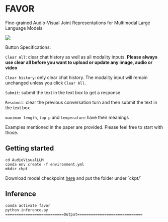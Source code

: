 # FAVOR
Fine-grained Audio-Visual Joint Representations for Multimodal Large Language Models

<a href='https://881c5a6a6db84b1a2f.gradio.live'><img src='https://img.shields.io/badge/gradio-demo-blue'></a>

Button Specifications:

`Clear All`: clear chat history as well as all modality inputs. **Please always use clear all before you want to upload or update any image, audio or video** 

`Clear history`: only clear chat history. The modality input will remain unchanged unless you click `Clear All`.

`Submit`: submit the text in the text box to get a response

`Resubmit`: clear the previous conversation turn and then submit the text in the text box

`maximum length`, `top p` and `temperature` have their meanings

Examples mentioned in the paper are provided. Please feel free to start with those.


## Getting started
```
cd AudioVisualLLM
conda env create -f environment.yml
mkdir ckpt
```

Download model checkpoint [here]([https://duckduckgo.com](https://drive.google.com/drive/folders/166g9WVWXwYP77VJyOd3isi_UvRpmX_cv?usp=sharing)) and put the folder under `ckpt/`


## Inference
```
conda activate favor
python inference.py
==========================Output=============================

```
